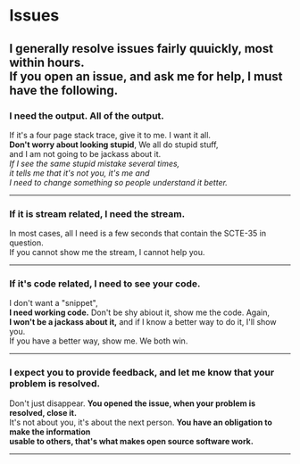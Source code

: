 
# Issues


## I generally resolve issues fairly quuickly, most within hours.  <br>If you open an issue, and ask me for help, I must have the following.


### I need the output. All of the output. <br>

If it's a  four page stack trace, give it to me.  I want it all. <br>
__Don't worry about looking stupid__,  We all do stupid stuff, <br>
and I am not going to be jackass about it.<br>
 _If I see the same stupid mistake several times,<br>
 it tells me that it's not you, it's me and <br>
I need to change something so people understand it better._ <br>
___
### If it is stream related,  I need the stream.  <br>

In most cases, all I need is a few seconds that contain the SCTE-35 in question. <br>
If you cannot show me the stream, I cannot help you. <br>
___
### If it's code related, I need to see your code.

I don't want a "snippet", <br> 
__I need working code.__ Don't be shy abiout it, show me the code. Again,   <br>
__I won't be a jackass about it,__ and if I know a better way to do it, I'll show you. <br> 
If you have a better way, show me. We both win. <br>
___
### I expect you to provide feedback, and let me know that your problem is resolved.

 Don't just disappear. __You opened the issue, when your problem is resolved, close it.__ <br>
 It's not about you, it's about the next person. __You have an obligation to make the information  <br>
usable to others, that's what makes open source software work.__ <br>
___
